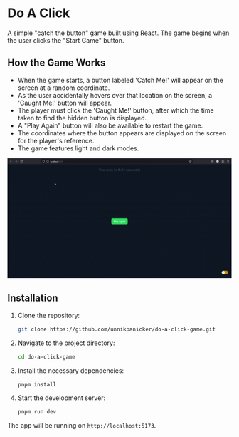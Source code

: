 # Do A Click

A simple "catch the button" game built using React. The game begins when the user clicks the "Start Game" button.

## How the Game Works

- When the game starts, a button labeled 'Catch Me!' will appear on the screen at a random coordinate.
- As the user accidentally hovers over that location on the screen, a 'Caught Me!' button will appear.
- The player must click the 'Caught Me!' button, after which the time taken to find the hidden button is displayed.
- A "Play Again" button will also be available to restart the game.
- The coordinates where the button appears are displayed on the screen for the player's reference.
- The game features light and dark modes.

![alt text](public/image.gif)

## Installation

1. Clone the repository:
    ```bash
    git clone https://github.com/unnikpanicker/do-a-click-game.git
    ```
2. Navigate to the project directory:
    ```bash
    cd do-a-click-game
    ```
3. Install the necessary dependencies:
    ```bash
    pnpm install
    ```
4. Start the development server:
    ```bash
    pnpm run dev
    ```

The app will be running on `http://localhost:5173`.
